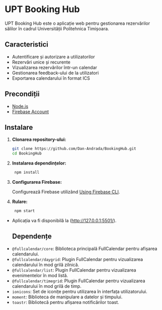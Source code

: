 # UPT Booking Hub

UPT Booking Hub este o aplicație web pentru gestionarea rezervărilor sălilor în cadrul Universității Politehnica Timișoara.

## Caracteristici
- Autentificare și autorizare a utilizatorilor
- Rezervări unice și recurente
- Vizualizarea rezervărilor într-un calendar
- Gestionarea feedback-ului de la utilizatori
- Exportarea calendarului în format ICS

## Precondiții

- [Node.js](https://nodejs.org/en)
- [Firebase Account](https://firebase.google.com/)

## Instalare

1. **Clonarea repository-ului:**

   ```bash
   git clone https://github.com/Dan-Andrada/BookingHub.git
   cd BookingHub

2. **Instalarea dependințelor:**

   ```bash
    npm install

3. **Configurarea Firebase:**

    Configurează Firebase utilizând [Using Firebase CLI](https://firebase.google.com/docs/web/setup).

4. **Rulare:**

   ```bash
    npm start      
*
   Aplicația va fi disponibilă la (http://127.0.0.1:5501/).

   ## Dependențe

- `@fullcalendar/core`: Biblioteca principală FullCalendar pentru afișarea calendarului.
- `@fullcalendar/daygrid`: Plugin FullCalendar pentru vizualizarea calendarului în mod grilă zilnică.
- `@fullcalendar/list`: Plugin FullCalendar pentru vizualizarea evenimentelor în mod listă.
- `@fullcalendar/timegrid`: Plugin FullCalendar pentru vizualizarea calendarului în mod grilă de timp.
- `ionicons`: Set de iconițe pentru utilizarea în interfața utilizatorului.
- `moment`: Biblioteca de manipulare a datelor și timpului.
- `toastr`: Bibliotecă pentru afișarea notificărilor toast.

